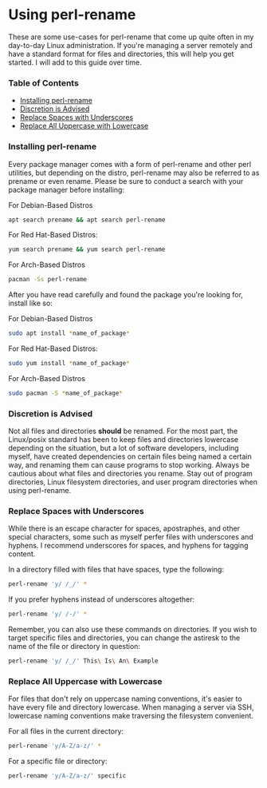 # Using perl-rename
These are some use-cases for perl-rename that come up quite often in my day-to-day Linux administration. If you're managing a server remotely and have a standard format for files and directories, this will help you get started. I will add to this guide over time.

### Table of Contents
- [Installing perl-rename](#installing-perl-rename)
- [Discretion is Advised](#discretion-is-advised)
- [Replace Spaces with Underscores](#replace-spaces-with-underscores)
- [Replace All Uppercase with Lowercase](#replace-all-uppercase-with-lowercase)

### Installing perl-rename
Every package manager comes with a form of perl-rename and other perl utilities, but depending on the distro, perl-rename may also be referred to as prename or even rename. Please be sure to conduct a search with your package manager before installing:

For Debian-Based Distros
```bash
apt search prename && apt search perl-rename
```

For Red Hat-Based Distros:
```bash
yum search prename && yum search perl-rename
```

For Arch-Based Distros
```bash
pacman -Ss perl-rename
```

After you have read carefully and found the package you're looking for, install like so:

For Debian-Based Distros
```bash
sudo apt install *name_of_package*
```

For Red Hat-Based Distros:
```bash
sudo yum install *name_of_package*
```

For Arch-Based Distros
```bash
sudo pacman -S *name_of_package*
```

### Discretion is Advised
Not all files and directories **should** be renamed. For the most part, the Linux/posix standard has been to keep files and directories lowercase depending on the situation, but a lot of software developers, including myself, have created dependencies on certain files being named a certain way, and renaming them can cause programs to stop working. Always be cautious about what files and directories you rename. Stay out of program directories, Linux filesystem directories, and user program directories when using perl-rename.

### Replace Spaces with Underscores
While there is an escape character for spaces, apostraphes, and other special characters, some such as myself perfer files with underscores and hyphens. I recommend underscores for spaces, and hyphens for tagging content.

In a directory filled with files that have spaces, type the following:
```bash
perl-rename 'y/ /_/' *
```

If you prefer hyphens instead of underscores altogether:
```bash
perl-rename 'y/ /-/' *
```

Remember, you can also use these commands on directories. If you wish to target specific files and directories, you can change the astiresk to the name of the file or directory in question:
```bash
perl-rename 'y/ /_/' This\ Is\ An\ Example
```

### Replace All Uppercase with Lowercase
For files that don't rely on uppercase naming conventions, it's easier to have every file and directory lowercase. When managing a server via SSH, lowercase naming conventions make traversing the filesystem convenient.

For all files in the current directory:
```bash
perl-rename 'y/A-Z/a-z/' *
```

For a specific file or directory:
```bash
perl-rename 'y/A-Z/a-z/' specific
```

